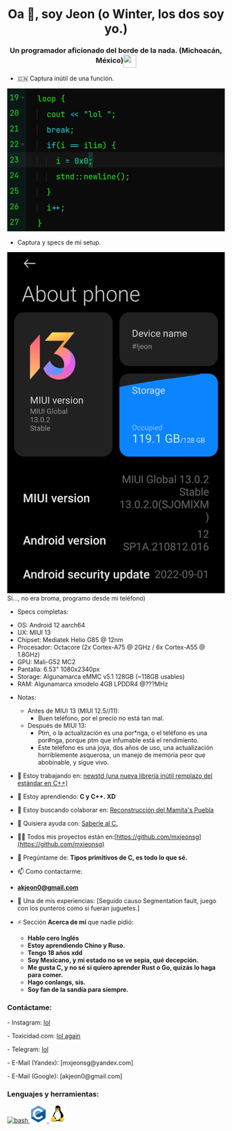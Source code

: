 <h1 align="center">Oa 🗿, soy Jeon (o Winter, los dos soy yo.)</h1>
<h3 align="center">Un programador aficionado del borde de la nada. (Michoacán, México)<img src="https://cdn3.emoji.gg/emojis/2917-catus.png" width=30 height=30 align=center></img></h3>

- 🇨🇳 Captura inútil de una función.
<img src="IMG/Screenshot_2023-07-10-00-24-25-771-edit_com.foxdebug.acode.jpg"/>

- Captura y specs de mi setup.
<img src="IMG/Screenshot_2023-07-10-01-40-14-965-edit_com.android.settings.jpg"/>
  Sí..., no era broma, programo desde mi teléfono)

- Specs completas:
 + OS: Android 12 aarch64
 + UX: MIUI 13
 + Chipset: Mediatek Helio G85 @ 12nm
 + Procesador: Octacore (2x Cortex-A75 @ 2GHz / 6x Cortex-A55 @ 1.8GHz)
 + GPU: Mali-G52 MC2
 + Pantalla: 6.53" 1080x2340px
 + Storage: Algunamarca eMMC v5.1 128GB (~118GB usables)
 + RAM: Algunamarca xmodelo 4GB LPDDR4 @???MHz
- Notas:
  + Antes de MIUI 13 (MIUI 12.5//11):
    * Buen teléfono, por el precio no está tan mal.
  + Después de MIUI 13:
    * Ptm, o la actualización es una por*nga, o el teléfono es una por#nga, porque ptm que infumable está el rendimiento.
    * Este teléfono es una joya, dos años de uso, una actualización horriblemente asquerosa, un manejo de memoria peor que abobinable, y sigue vivo.



- 🔭 Estoy trabajando en: [newstd (una nueva librería inútil remplazo del estándar en C++)](https://github.com/mxjeonsg/newstd)

- 🌱 Estoy aprendiendo: **C y C++. XD**

- 🗿 Estoy buscando colaborar en: [Reconstrucción del Mamita's Puebla](<none>)

- 🤝 Quisiera ayuda con: [Saberle al C.](<no>)

- 👨‍💻 Todos mis proyectos están en:[https://github.com/mxjeonsg](https://github.com/mxjeonsg)


- 💬 Pregúntame de: **Tipos primitivos de C, es todo lo que sé.**

- 📫 Como contactarme:
- **akjeon0@gmail.com**

- 📄 Una de mis experiencias: [Seguido causo Segmentation fault, juego con los punteros como si fueran juguetes.]

- ⚡ Sección **Acerca de mí** que nadie pidió:
  + **Hablo cero Inglés**
  + **Estoy aprendiendo Chino y Ruso.**
  + **Tengo 18 años xdd**
  + **Soy Mexicano, y mi estado no se ve sepia, qué decepción.**
  + **Me gusta C, y no sé si quiero aprender Rust o Go, quizás lo haga para comer.**
  + **Hago conlangs, sis.**
  + **Soy fan de la sandía para siempre.**

<h3 align="left">Contáctame:</h3>
<p align="left">
  - Instagram: <a href="https://instagram.com/@mxjeonsg">lol</a>
  <p></p>
  - Toxicidad.com: <a href="https://www.twitter.com/@mxjeonsh">lol again</a
  <p></p>
  - Telegram: <a href="t.me/mxjeonsg">lol</a>
  <p></p>
  - E-Mail (Yandex): [mxjeonsg@yandex.com]
  <p></p>
  - E-Mail (Google): [akjeon0@gmail.com]
</p>

<h3 align="left">Lenguajes y herramientas:</h3>
<p align="left"> <a href="https://www.gnu.org/software/bash/" target="_blank" rel="noreferrer"> <img src="https://www.vectorlogo.zone/logos/gnu_bash/gnu_bash-icon.svg" alt="bash" width="40" height="40"/> </a> <a href="https://www.cprogramming.com/" target="_blank" rel="noreferrer"> <img src="https://raw.githubusercontent.com/devicons/devicon/master/icons/c/c-original.svg" alt="c" width="40" height="40"/> </a> <a href="https://www.linux.org/" target="_blank" rel="noreferrer"> <img src="https://raw.githubusercontent.com/devicons/devicon/master/icons/linux/linux-original.svg" alt="linux" width="40" height="40"/> </a> </p>

<!---
jeonjsj/jeonjsj is a ✨ special ✨ repository because its `README.md` (this file) appears on your GitHub profile.
You can click the Preview link to take a look at your changes.
---!>
